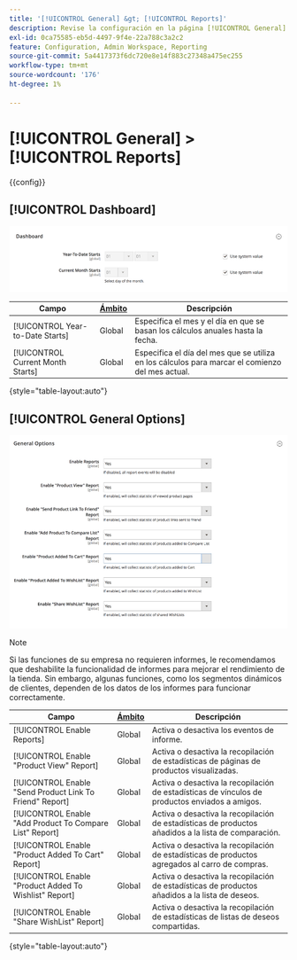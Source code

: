 ```yaml
---
title: '[!UICONTROL General] &gt; [!UICONTROL Reports]'
description: Revise la configuración en la página [!UICONTROL General] &gt; [!UICONTROL Reports] del administrador de Commerce.
exl-id: 0ca75585-eb5d-4497-9f4e-22a788c3a2c2
feature: Configuration, Admin Workspace, Reporting
source-git-commit: 5a4417373f6dc720e8e14f883c27348a475ec255
workflow-type: tm+mt
source-wordcount: '176'
ht-degree: 1%

---
```


# [!UICONTROL General] > [!UICONTROL Reports]

{{config}}

## [!UICONTROL Dashboard]

![Tablero](./assets/reports-dashboard.png)<!-- zoom -->

<!-- [Dashboard](https://experienceleague.adobe.com/es/docs/commerce-admin/start/admin/tools/admin-dashboard) -->

| Campo | [Ámbito](../../getting-started/websites-stores-views.md#scope-settings) | Descripción |
|--- |--- |--- |
| [!UICONTROL Year-to-Date Starts] | Global | Especifica el mes y el día en que se basan los cálculos anuales hasta la fecha. |
| [!UICONTROL Current Month Starts] | Global | Especifica el día del mes que se utiliza en los cálculos para marcar el comienzo del mes actual. |

{style="table-layout:auto"}

## [!UICONTROL General Options]

![Opciones generales](./assets/reports-general-options.png)<!-- zoom -->

>[!NOTE]
>
>Si las funciones de su empresa no requieren informes, le recomendamos que deshabilite la funcionalidad de informes para mejorar el rendimiento de la tienda. Sin embargo, algunas funciones, como los segmentos dinámicos de clientes, dependen de los datos de los informes para funcionar correctamente.

| Campo | [Ámbito](../../getting-started/websites-stores-views.md#scope-settings) | Descripción |
|--- |--- |--- |
| [!UICONTROL Enable Reports] | Global | Activa o desactiva los eventos de informe. |
| [!UICONTROL Enable "Product View" Report] | Global | Activa o desactiva la recopilación de estadísticas de páginas de productos visualizadas. |
| [!UICONTROL Enable "Send Product Link To Friend" Report] | Global | Activa o desactiva la recopilación de estadísticas de vínculos de productos enviados a amigos. |
| [!UICONTROL Enable "Add Product To Compare List" Report] | Global | Activa o desactiva la recopilación de estadísticas de productos añadidos a la lista de comparación. |
| [!UICONTROL Enable "Product Added To Cart" Report] | Global | Activa o desactiva la recopilación de estadísticas de productos agregados al carro de compras. |
| [!UICONTROL Enable "Product Added To Wishlist" Report] | Global | Activa o desactiva la recopilación de estadísticas de productos añadidos a la lista de deseos. |
| [!UICONTROL Enable "Share WishList" Report] | Global | Activa o desactiva la recopilación de estadísticas de listas de deseos compartidas. |

{style="table-layout:auto"}
